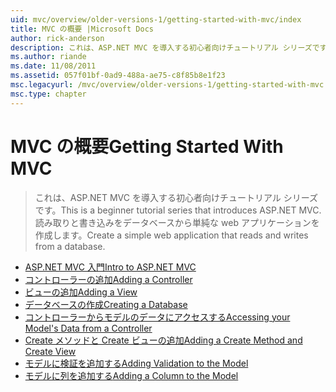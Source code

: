 ```yaml
---
uid: mvc/overview/older-versions-1/getting-started-with-mvc/index
title: MVC の概要 |Microsoft Docs
author: rick-anderson
description: これは、ASP.NET MVC を導入する初心者向けチュートリアル シリーズです。 読み取りと書き込みをデータベースから単純な web アプリケーションを作成します。
ms.author: riande
ms.date: 11/08/2011
ms.assetid: 057f01bf-0ad9-488a-ae75-c8f85b8e1f23
msc.legacyurl: /mvc/overview/older-versions-1/getting-started-with-mvc
msc.type: chapter
---
```

<a name="getting-started-with-mvc"></a><span data-ttu-id="ccdfd-104">MVC の概要</span><span class="sxs-lookup"><span data-stu-id="ccdfd-104">Getting Started With MVC</span></span>
====================
> <span data-ttu-id="ccdfd-105">これは、ASP.NET MVC を導入する初心者向けチュートリアル シリーズです。</span><span class="sxs-lookup"><span data-stu-id="ccdfd-105">This is a beginner tutorial series that introduces ASP.NET MVC.</span></span> <span data-ttu-id="ccdfd-106">読み取りと書き込みをデータベースから単純な web アプリケーションを作成します。</span><span class="sxs-lookup"><span data-stu-id="ccdfd-106">Create a simple web application that reads and writes from a database.</span></span>


- [<span data-ttu-id="ccdfd-107">ASP.NET MVC 入門</span><span class="sxs-lookup"><span data-stu-id="ccdfd-107">Intro to ASP.NET MVC</span></span>](getting-started-with-mvc-part1.md)
- [<span data-ttu-id="ccdfd-108">コントローラーの追加</span><span class="sxs-lookup"><span data-stu-id="ccdfd-108">Adding a Controller</span></span>](getting-started-with-mvc-part2.md)
- [<span data-ttu-id="ccdfd-109">ビューの追加</span><span class="sxs-lookup"><span data-stu-id="ccdfd-109">Adding a View</span></span>](getting-started-with-mvc-part3.md)
- [<span data-ttu-id="ccdfd-110">データベースの作成</span><span class="sxs-lookup"><span data-stu-id="ccdfd-110">Creating a Database</span></span>](getting-started-with-mvc-part4.md)
- [<span data-ttu-id="ccdfd-111">コントローラーからモデルのデータにアクセスする</span><span class="sxs-lookup"><span data-stu-id="ccdfd-111">Accessing your Model's Data from a Controller</span></span>](getting-started-with-mvc-part5.md)
- [<span data-ttu-id="ccdfd-112">Create メソッドと Create ビューの追加</span><span class="sxs-lookup"><span data-stu-id="ccdfd-112">Adding a Create Method and Create View</span></span>](getting-started-with-mvc-part6.md)
- [<span data-ttu-id="ccdfd-113">モデルに検証を追加する</span><span class="sxs-lookup"><span data-stu-id="ccdfd-113">Adding Validation to the Model</span></span>](getting-started-with-mvc-part7.md)
- [<span data-ttu-id="ccdfd-114">モデルに列を追加する</span><span class="sxs-lookup"><span data-stu-id="ccdfd-114">Adding a Column to the Model</span></span>](getting-started-with-mvc-part8.md)
